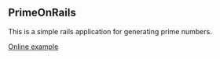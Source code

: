 PrimeOnRails
------------

This is a simple rails application for generating prime numbers.

[Online example]
  
  [Online example]: http://prime-numbers.herokuapp.com/